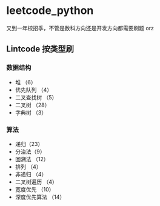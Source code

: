 # leetcode_python

又到一年校招季，不管是数科方向还是开发方向都需要刷题 orz

## Lintcode 按类型刷

### 数据结构
- 堆 （6）
- 优先队列 （4）
- 二叉查找树 （5）
- 二叉树 （28）
- 字典树 （3）

### 算法
- 递归（23）
- 分治法（9）
- 回溯法 （12）
- 排列 （4）
- 非递归 （4）
- 二叉树遍历 （4）
- 宽度优先 （10）
- 深度优先算法 （14）

